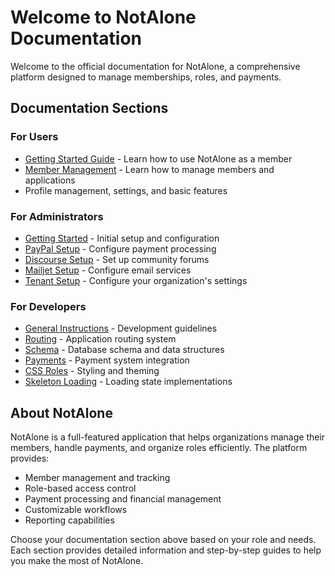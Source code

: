 # Welcome to NotAlone Documentation

Welcome to the official documentation for NotAlone, a comprehensive platform designed to manage memberships, roles, and payments.

## Documentation Sections

### For Users
- [Getting Started Guide](user/getting_started.md) - Learn how to use NotAlone as a member
- [Member Management](user/member_management.md) - Learn how to manage members and applications
- Profile management, settings, and basic features

### For Administrators
- [Getting Started](admin/getting_started.md) - Initial setup and configuration
- [PayPal Setup](admin/paypal_setup.md) - Configure payment processing
- [Discourse Setup](admin/discourse_setup.md) - Set up community forums
- [Mailjet Setup](admin/mailjet_setup.md) - Configure email services
- [Tenant Setup](admin/tenant_setup.md) - Configure your organization's settings

### For Developers
- [General Instructions](developer/general_instructions.md) - Development guidelines
- [Routing](developer/routing.md) - Application routing system
- [Schema](developer/schema.md) - Database schema and data structures
- [Payments](developer/payments.md) - Payment system integration
- [CSS Roles](developer/css_roles.md) - Styling and theming
- [Skeleton Loading](developer/skeleton_loading.md) - Loading state implementations

## About NotAlone

NotAlone is a full-featured application that helps organizations manage their members, handle payments, and organize roles efficiently. The platform provides:

- Member management and tracking
- Role-based access control
- Payment processing and financial management
- Customizable workflows
- Reporting capabilities

Choose your documentation section above based on your role and needs. Each section provides detailed information and step-by-step guides to help you make the most of NotAlone.
